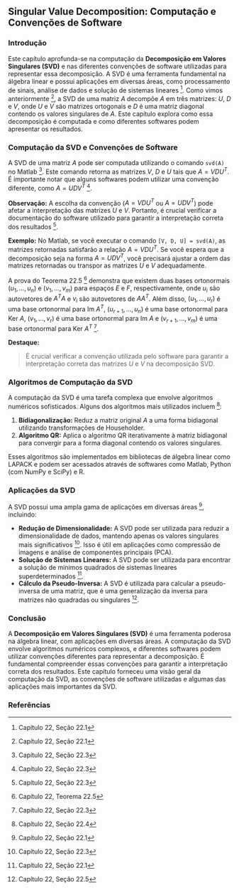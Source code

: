 ## Singular Value Decomposition: Computação e Convenções de Software

### Introdução
Este capítulo aprofunda-se na computação da **Decomposição em Valores Singulares (SVD)** e nas diferentes convenções de software utilizadas para representar essa decomposição. A SVD é uma ferramenta fundamental na álgebra linear e possui aplicações em diversas áreas, como processamento de sinais, análise de dados e solução de sistemas lineares [^735]. Como vimos anteriormente [^731], a SVD de uma matriz $A$ decompõe $A$ em três matrizes: $U$, $D$ e $V$, onde $U$ e $V$ são matrizes ortogonais e $D$ é uma matriz diagonal contendo os valores singulares de $A$. Este capítulo explora como essa decomposição é computada e como diferentes softwares podem apresentar os resultados.

### Computação da SVD e Convenções de Software
A SVD de uma matriz $A$ pode ser computada utilizando o comando `svd(A)` no Matlab [^740]. Este comando retorna as matrizes $V$, $D$ e $U$ tais que $A = VDU^T$. É importante notar que alguns softwares podem utilizar uma convenção diferente, como $A = UDV^T$ [^740].

**Observação:** A escolha da convenção ($A = VDU^T$ ou $A = UDV^T$) pode afetar a interpretação das matrizes $U$ e $V$. Portanto, é crucial verificar a documentação do software utilizado para garantir a interpretação correta dos resultados [^740].

**Exemplo:** No Matlab, se você executar o comando `[V, D, U] = svd(A)`, as matrizes retornadas satisfarão a relação $A = VDU^T$. Se você espera que a decomposição seja na forma $A = UDV^T$, você precisará ajustar a ordem das matrizes retornadas ou transpor as matrizes $U$ e $V$ adequadamente.

A prova do Teorema 22.5 [^738] demonstra que existem duas bases ortonormais $(u_1, ..., u_n)$ e $(v_1, ..., v_m)$ para espaços $E$ e $F$, respectivamente, onde $u_i$ são autovetores de $A^TA$ e $v_i$ são autovetores de $AA^T$. Além disso, $(u_1, ..., u_r)$ é uma base ortonormal para $\text{Im } A^T$, $(u_{r+1}, ..., u_n)$ é uma base ortonormal para $\text{Ker } A$, $(v_1, ..., v_r)$ é uma base ortonormal para $\text{Im } A$ e $(v_{r+1}, ..., v_m)$ é uma base ortonormal para $\text{Ker } A^T$ [^740].

**Destaque:**
> É crucial verificar a convenção utilizada pelo software para garantir a interpretação correta das matrizes $U$ e $V$ na decomposição SVD.

### Algoritmos de Computação da SVD
A computação da SVD é uma tarefa complexa que envolve algoritmos numéricos sofisticados. Alguns dos algoritmos mais utilizados incluem [^746]:
1.  **Bidiagonalização:** Reduz a matriz original $A$ a uma forma bidiagonal utilizando transformações de Householder.
2.  **Algoritmo QR:** Aplica o algoritmo QR iterativamente à matriz bidiagonal para convergir para a forma diagonal contendo os valores singulares.

Esses algoritmos são implementados em bibliotecas de álgebra linear como LAPACK e podem ser acessados através de softwares como Matlab, Python (com NumPy e SciPy) e R.

### Aplicações da SVD
A SVD possui uma ampla gama de aplicações em diversas áreas [^735], incluindo:
*   **Redução de Dimensionalidade:** A SVD pode ser utilizada para reduzir a dimensionalidade de dados, mantendo apenas os valores singulares mais significativos [^740]. Isso é útil em aplicações como compressão de imagens e análise de componentes principais (PCA).
*   **Solução de Sistemas Lineares:** A SVD pode ser utilizada para encontrar a solução de mínimos quadrados de sistemas lineares superdeterminados [^735].
*   **Cálculo da Pseudo-Inversa:** A SVD é utilizada para calcular a pseudo-inversa de uma matriz, que é uma generalização da inversa para matrizes não quadradas ou singulares [^747].

### Conclusão
A **Decomposição em Valores Singulares (SVD)** é uma ferramenta poderosa na álgebra linear, com aplicações em diversas áreas. A computação da SVD envolve algoritmos numéricos complexos, e diferentes softwares podem utilizar convenções diferentes para representar a decomposição. É fundamental compreender essas convenções para garantir a interpretação correta dos resultados. Este capítulo forneceu uma visão geral da computação da SVD, as convenções de software utilizadas e algumas das aplicações mais importantes da SVD.

### Referências
[^731]: Capítulo 22, Seção 22.1
[^735]: Capítulo 22, Seção 22.1
[^738]: Capítulo 22, Teorema 22.5
[^740]: Capítulo 22, Seção 22.3
[^746]: Capítulo 22, Seção 22.4
[^747]: Capítulo 22, Seção 22.5
<!-- END -->